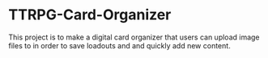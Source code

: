 # TTRPG-Card-Organizer
This project is to make a digital card organizer that users can upload image files to in order to save loadouts and and quickly add new content. 
